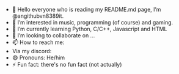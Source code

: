 - 👋 Hello everyone who is reading my README.md page, I’m @angithubvn8389it.
- 👀 I’m interested in music, programming (of course) and gaming.
- 🌱 I’m currently learning Python, C/C++, Javascript and HTML
- 💞️ I’m looking to collaborate on ...
- 📫 How to reach me:
- Via my discord: 
- 😄 Pronouns: He/him
- ⚡ Fun fact: there's no fun fact (not actually)

<!---
angithubvn8389it/angithubvn8389it is a ✨ special ✨ repository because its `README.md` (this file) appears on your GitHub profile.
You can click the Preview link to take a look at your changes.
--->
